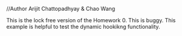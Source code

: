 //Author Arijit Chattopadhyay & Chao Wang

This is the lock free version of the Homework 0. This is buggy. This example is helpful to test the dynamic hookikng functionality.
